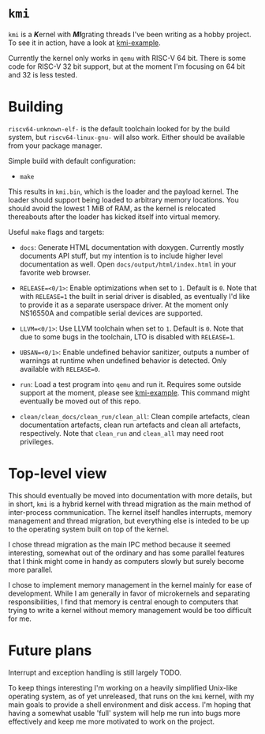 # `kmi`

`kmi` is a ***K***ernel with ***MI***grating threads I've been writing as a hobby project.
To see it in action, have a look at [kmi-example](https://github.com/Kimplul/kmi-example).

Currently the kernel only works in `qemu` with RISC-V 64 bit. There is some code for
RISC-V 32 bit support, but at the moment I'm focusing on 64 bit and 32 is less tested.

# Building

`riscv64-unknown-elf-` is the default toolchain looked for by the build system, but
`riscv64-linux-gnu-` will also work. Either should be available from your package manager.

Simple build with default configuration:
+ `make`

This results in `kmi.bin`, which is the loader and the payload kernel.
The loader should support being loaded to arbitrary memory locations.
You should avoid the lowest 1 MiB of RAM, as the kernel is relocated thereabouts
after the loader has kicked itself into virtual memory.

Useful `make` flags and targets:

+ `docs`: Generate HTML documentation with doxygen. Currently mostly documents API stuff,
but my intention is to include higher level documentation as well.
Open `docs/output/html/index.html` in your favorite web browser.

+ `RELEASE=<0/1>`: Enable optimizations when set to `1`. Default is `0`.
Note that with `RELEASE=1` the built in serial driver is disabled, as eventually
I'd like to provide it as a separate userspace driver. At the moment only NS16550A and
compatible serial devices are supported.

+ `LLVM=<0/1>`: Use LLVM toolchain when set to `1`. Default is `0`.
Note that due to some bugs in the toolchain, LTO is disabled with `RELEASE=1`.

+ `UBSAN=<0/1>`: Enable undefined behavior sanitizer, outputs a number of warnings at
runtime when undefined behavior is detected. Only available with `RELEASE=0`.

+ `run`: Load a test program into `qemu` and run it. Requires some outside support at
the moment, please see [kmi-example](https://github.com/Kimplul/kmi-example).
This command might eventually be moved out of this repo.

+ `clean/clean_docs/clean_run/clean_all`: Clean compile artefacts, clean documentation
artefacts, clean run artefacts and clean all artefacts, respectively.
Note that `clean_run` and `clean_all` may need root privileges.

# Top-level view

This should eventually be moved into documentation with more details, but in short, `kmi`
is a hybrid kernel with thread migration as the main method of inter-process
communication. The kernel itself handles interrupts, memory management and thread
migration, but everything else is inteded to be up to the operating system built on top
of the kernel.

I chose thread migration as the main IPC method because it seemed interesting, somewhat
out of the ordinary and has some parallel features that I think might come in handy as
computers slowly but surely become more parallel.

I chose to implement memory management in the kernel mainly for ease of development.
While I am generally in favor of microkernels and separating responsibilities, I find
that memory is central enough to computers that trying to write a kernel without memory
management would be too difficult for me.

# Future plans

Interrupt and exception handling is still largely TODO.

To keep things interesting I'm working on a heavily simplified Unix-like operating system,
as of yet unreleased, that runs on the `kmi` kernel, with my main goals to provide a
shell environment and disk access. I'm hoping that having a somewhat usable 'full'
system will help me run into bugs more effectively and keep me more motivated to
work on the project.
